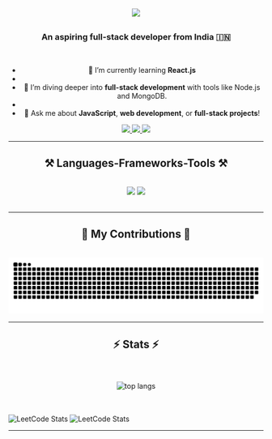 
<h1 align="center">
    <img src="https://readme-typing-svg.herokuapp.com/?font=Righteous&size=35&center=true&vCenter=true&width=500&height=70&duration=4000&lines=Hi+There!+👋;+I'm+Naveen+Venkatraman!;" />
</h1>

<h3 align="center">An aspiring full-stack developer from India 🇮🇳</h3>

<br/>

<div align="center">
 
 - 🔭 I’m currently learning **React.js**
 - 
- 🌱 I’m diving deeper into **full-stack development** with tools like Node.js and MongoDB.
-  
- 💬 Ask me about **JavaScript**, **web development**, or **full-stack projects**!  

 </div>
 
<div align="center"> 
  <a href="mailto:official.devpro@gmail.com">
    <img src="https://img.shields.io/badge/Gmail-333333?style=for-the-badge&logo=gmail&logoColor=red" />
  </a>
  <a href="https://linkedin.com/in/naveenvenkatraman" target="_blank">
    <img src="https://img.shields.io/badge/LinkedIn-0077B5?style=for-the-badge&logo=linkedin&logoColor=white" target="_blank" />
  </a>
  <a href="" target="_blank">
     <img src="https://img.shields.io/badge/Portfolio-FF5722?style=for-the-badge&logo=todoist&logoColor=white" target="_blank" /> <!-- sqlite, safari, google-chrome are other good icon options -->
  </a>
</div>

 <hr/>
 
<h2 align="center">⚒️ Languages-Frameworks-Tools ⚒️</h2>
<br/>
<div align="center">
    <img src="https://skillicons.dev/icons?i=html,css,sass,bootstrap,vscode,github,git" />
    <img src="https://skillicons.dev/icons?i=nodejs,python,javascript,express,mongodb,java" /><br>
</div>

<br/>
<hr/>

<div align="center">
  <h2>🐍 My Contributions 🐍</h2>
  <br>
  <img alt="snake eating my contributions" src="https://raw.githubusercontent.com/salesp07/salesp07/output/github-contribution-grid-snake.svg" />
  
  <br/>
</div>


<hr/>

<h2 align="center">⚡ Stats ⚡</h2>
<br>
<div align=center>

  <br/>
  <img width=325 align="center" src="https://github-readme-stats-salesp07.vercel.app/api/top-langs/?username=NandhuVsona&hide=HTML&langs_count=8&layout=compact&theme=react&border_radius=10&size_weight=0.5&count_weight=0.5&exclude_repo=github-readme-stats" alt="top langs" />
</div>

<br/><br/>
![LeetCode Stats](https://leetcard.jacoblin.cool/Officialdevpro?theme=light&font=Poppins&ext=heatmap)
![LeetCode Stats](https://leetcard.jacoblin.cool/Officialdevpro?theme=transparent&font=Poppins&ext=heatmap)
<hr/>

<br/>



<br/>
